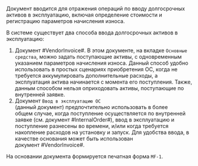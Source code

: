 ﻿Документ вводится для отражения операций по вводу долгосрочных активов в эксплуатацию, включая определение стоимости и регистрацию параметров начисления износа.

В системе существует два способа ввода долгосрочных активов в эксплуатацию:

1. Документ #VendorInvoice#. В этом документе, на вкладке `Основные средства`, можно задать поступающие активы, с одновременным указанием параметров начисления износа. Данный способ удобно использовать в простых сценариях приобретения ОС, когда не требуется аккумулировать дополнительные расходы, а эксплуатация актива начинается с момента его поступления. Также, данным способом нельзя оприходовать активы, поступающие по внутренней заявке.
2. Документ `Ввод в эксплуатацию ОС` (данный документ) предпочтительно использовать в более общем случае, когда поступление осуществляется по внутренней заявке (см. документ #InternalOrder#), ввод в эксплуатацию и поступление разнесены во времени, и/или когда требуется накопление расходов на установку и запуск. Для удобства ввода, в качестве основания может быть использован документ #VendorInvoice#.

На основании документа формируется печатная форма `MF-1`.
